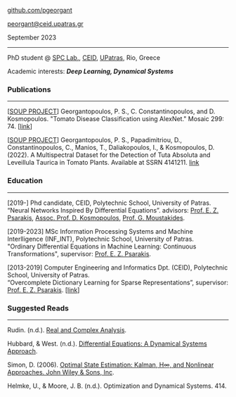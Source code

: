 [github.com/pgeorgant](https://github.com/pgeorgant)

[peorgant@ceid.upatras.gr](mailto:pgeorgant@ceid.upatras.gr)


September 2023

* * *

PhD student @ [SPC Lab.](http://xanthippi.ceid.upatras.gr/), [CEID](http://www.ceid.upatras.gr), [UPatras](http://www.upatras.gr), Rio, Greece  
  
Academic interests: **_Deep Learning, Dynamical Systems_**



### Publications

* * *

\[[SOUP PROJECT](https://soup-project.gr/)\] Georgantopoulos, P. S., C. Constantinopoulos, and D. Kosmopoulos. "Tomato Disease Classification using AlexNet." Mosaic 299: 74. \[[link](https://soup-project.gr/wp-content/uploads/2020/08/Tomato-Disease-Classification-using-AlexNet.pdf)\]


\[[SOUP PROJECT](https://soup-project.gr/)\] Georgantopoulos, P. S., Papadimitriou, D., Constantinopoulos, C., Manios, T., Daliakopoulos, I., & Kosmopoulos, D. (2022). A Multispectral Dataset for the Detection of Tuta Αbsoluta and Leveillula Τaurica in Tomato Plants. Available at SSRN 4141211. [link](https://papers.ssrn.com/sol3/papers.cfm?abstract_id=41$) 


### Education

* * *


\[2019-\] Phd candidate, CEID, Polytechnic School, University of Patras.  
          “Neural Networks Inspired By Differential Equations”.  advisors: [Prof. E. Z. Psarakis](http://xanthippi.ceid.upatras.gr/people/psarakis/personal.php), [Assoc. Prof. D. Kosmopoulos](http://culturetechlab.culture.upatras.gr/), [Prof. G. Moustakides](http://www.ssp.ece.upatras.gr/moustakides/).

\[2019-2023\] MSc Information Processing Systems and Machine Interlligence (INF\_INT), Polytechnic School, University of Patras.  
              "Ordinary Differential Equations in Machine Learning: Continuous Transformations", supervisor: [Prof. E. Z. Psarakis](http://xanthippi.ceid.upatras.gr/people/psarakis/personal.php).

\[2013-2019\] Computer Engineering and Informatics Dpt. (CEID), Polytechnic School, University of Patras.  
              “Overcomplete Dictionary Learning for Sparse Representations”, supervisor: [Prof. E. Z. Psarakis](http://xanthippi.ceid.upatras.gr/people/psarakis/personal.php). \[[link](https://nemertes.library.upatras.gr/jspui/bitstream/10889/12845/6/Nemertes_Georgantopoulos%28com%29.pdf)\]


### Suggested Reads

* * *

Rudin. (n.d.). [Real and Complex Analysis](https://59clc.files.wordpress.com/2011/01/real-and-complex-analysis.pdf).

Hubbard, & West. (n.d.). [Differential Equations: A Dynamical Systems Approach](https://www-fourier.ujf-grenoble.fr/~dehornop/livres/HW2.pdf).

Simon, D. (2006). [Optimal State Estimation: Kalman, H∞, and Nonlinear Approaches. John Wiley & Sons, Inc](https://doi.org/10.1002/0470045345).

Helmke, U., & Moore, J. B. (n.d.). Optimization and Dynamical Systems. 414.

